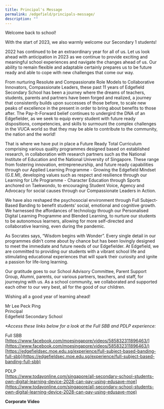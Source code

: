 ```yaml
---
title: Principal's Message
permalink: /edgefield/principals-message/
description: ""
---
```

Welcome back to school!

  
  

With the start of 2023, we also warmly welcome our Secondary 1 students!

  
  

2022 has continued to be an extraordinary year for all of us. Let us look ahead with anticipation in 2023 as we continue to provide exciting and meaningful school experiences and navigate the changes ahead of us. Our ability to remain flexible and adaptable certainly prepares us to be future ready and able to cope with new challenges that come our way.&nbsp;

From nurturing Resolute and Compassionate Role Models to Collaborative Innovators, Compassionate Leaders, these past 11 years of Edgefield Secondary School has been a journey where the dreams of teachers, students, parents and partners have been forged and realized, a journey that consistently builds upon successes of those before, to scale new peaks of excellence in the present in order to bring about benefits to those after. The Pay-It-Forward belief continues to undergird the DNA of an Edgefielder, as we seek to equip every student with future ready dispositions, competencies, and skills to surmount the complex challenges in the VUCA world so that they may be able to contribute to the community, the nation and the world!

That is where we have put in place a Future Ready Total Curriculum comprising various quality programmes designed based on established research, in collaboration with research partners such as the National Institute of Education and the National University of Singapore. These range from fostering innovation, entrepreneurship, and future ready capabilities through our Applied Learning Programme - Growing the Edgefield Mindset (G.E.M), developing values such as respect and resilience through our Learning for Life Programme - Character Education through Sports anchored on Taekwondo, to encouraging Student Voice, Agency and Advocacy for social causes through our Compassionate Leaders in Action.&nbsp;

We have also reshaped the psychosocial environment through Full Subject-Based Banding to benefit students’ social, emotional and cognitive growth. We harnessed the affordances of technology through our Personalised Digital Learning Programme and Blended Learning, to nurture our students to be autonomous learners, allowing for more self-directed and collaborative learning, even during the pandemic.&nbsp;

As Socrates says, “Wisdom begins with Wonder”. Every single detail in our programmes didn’t come about by chance but has been lovingly designed to meet the immediate and future needs of our Edgefielder. At Edgefield, we are committed to providing our students with a vibrant school life and stimulating educational experiences that will spark their curiosity and ignite a passion for life-long learning.&nbsp;

Our gratitude goes to our School Advisory Committee, Parent Support Group, Alumni, parents, our various partners, teachers, and staff, for journeying with us. As a school community, we collaborated and supported each other to our very best, all for the good of our children.

Wishing all a good year of learning ahead!&nbsp;

Mr Lee Peck Ping  
Principal  
Edgefield Secondary School

_\*Access these links below for a look at the Full SBB and PDLP experience:_

Full SBB  
[https://www.facebook.com/moesingapore/videos/585832311896463/](https://www.facebook.com/moesingapore/videos/585832311896463/) <br>
[https://edgefieldsec.moe.edu.sg/experience/full-subject-based-banding-full-sbb](https://edgefieldsec.moe.edu.sg/experience/full-subject-based-banding-full-sbb)  
  
PDLP  
[https://www.todayonline.com/singapore/all-secondary-school-students-own-digital-learning-device-2028-can-pay-using-edusave-moe](https://www.todayonline.com/singapore/all-secondary-school-students-own-digital-learning-device-2028-can-pay-using-edusave-moe)



**Corporate Video**